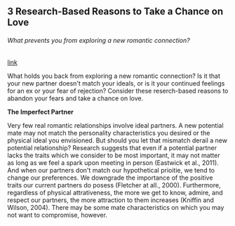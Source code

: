 ## 3 Research-Based Reasons to Take a Chance on Love

###### What prevents you from exploring a new romantic connection?

[link](https://www.psychologytoday.com/intl/blog/dating-and-mating/202101/3-research-based-reasons-take-chance-love)

What holds you back from exploring a new romantic connection? Is it that your new partner doesn't match your ideals, or is it your continued feelings for an ex or your fear of rejection? Consider these reserch-based reasons to abandon your fears and take a chance on love.

**The Imperfect Partner**

Very few real romantic relationships involve ideal partners. A new potential mate may not match the personality characteristics you desired or the physical ideal you envisioned. But should you let that mismatch derail a new potential relationship? Research suggests that even if a potential partner lacks the traits which we consider to be most important, it may not matter as long as we feel a spark upon meeting in person (Eastwick et al., 2011). And when our partners don't match our hypothetical prioitie, we tend to change our preferences. We downgrade the importance of the positive traits our current partners do posess (Fletcher at all., 2000). Furthermore, regardless of physical attrativeness, the more we get to know, admire, and respect our partners, the more attraction to them increases (Kniffin and Wilson, 2004). There may be some mate characteristics on which you may not want to compromise, however.


